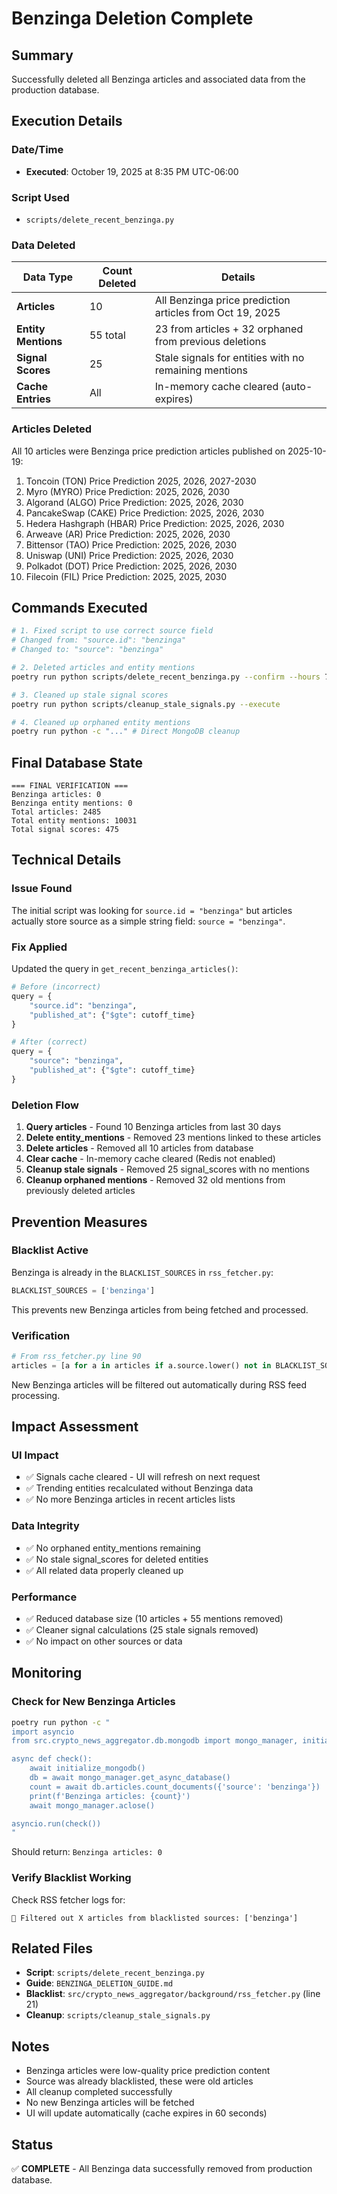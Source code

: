 # Benzinga Deletion Complete

## Summary

Successfully deleted all Benzinga articles and associated data from the production database.

## Execution Details

### Date/Time
- **Executed**: October 19, 2025 at 8:35 PM UTC-06:00

### Script Used
- `scripts/delete_recent_benzinga.py`

### Data Deleted

| Data Type | Count Deleted | Details |
|-----------|---------------|---------|
| **Articles** | 10 | All Benzinga price prediction articles from Oct 19, 2025 |
| **Entity Mentions** | 55 total | 23 from articles + 32 orphaned from previous deletions |
| **Signal Scores** | 25 | Stale signals for entities with no remaining mentions |
| **Cache Entries** | All | In-memory cache cleared (auto-expires) |

### Articles Deleted

All 10 articles were Benzinga price prediction articles published on 2025-10-19:

1. Toncoin (TON) Price Prediction 2025, 2026, 2027-2030
2. Myro (MYRO) Price Prediction: 2025, 2026, 2030
3. Algorand (ALGO) Price Prediction: 2025, 2026, 2030
4. PancakeSwap (CAKE) Price Prediction: 2025, 2026, 2030
5. Hedera Hashgraph (HBAR) Price Prediction: 2025, 2026, 2030
6. Arweave (AR) Price Prediction: 2025, 2026, 2030
7. Bittensor (TAO) Price Prediction: 2025, 2026, 2030
8. Uniswap (UNI) Price Prediction: 2025, 2026, 2030
9. Polkadot (DOT) Price Prediction: 2025, 2026, 2030
10. Filecoin (FIL) Price Prediction: 2025, 2025, 2030

## Commands Executed

```bash
# 1. Fixed script to use correct source field
# Changed from: "source.id": "benzinga"
# Changed to: "source": "benzinga"

# 2. Deleted articles and entity mentions
poetry run python scripts/delete_recent_benzinga.py --confirm --hours 720

# 3. Cleaned up stale signal scores
poetry run python scripts/cleanup_stale_signals.py --execute

# 4. Cleaned up orphaned entity mentions
poetry run python -c "..." # Direct MongoDB cleanup
```

## Final Database State

```
=== FINAL VERIFICATION ===
Benzinga articles: 0
Benzinga entity mentions: 0
Total articles: 2485
Total entity mentions: 10031
Total signal scores: 475
```

## Technical Details

### Issue Found
The initial script was looking for `source.id = "benzinga"` but articles actually store source as a simple string field: `source = "benzinga"`.

### Fix Applied
Updated the query in `get_recent_benzinga_articles()`:
```python
# Before (incorrect)
query = {
    "source.id": "benzinga",
    "published_at": {"$gte": cutoff_time}
}

# After (correct)
query = {
    "source": "benzinga",
    "published_at": {"$gte": cutoff_time}
}
```

### Deletion Flow

1. **Query articles** - Found 10 Benzinga articles from last 30 days
2. **Delete entity_mentions** - Removed 23 mentions linked to these articles
3. **Delete articles** - Removed all 10 articles from database
4. **Clear cache** - In-memory cache cleared (Redis not enabled)
5. **Cleanup stale signals** - Removed 25 signal_scores with no mentions
6. **Cleanup orphaned mentions** - Removed 32 old mentions from previously deleted articles

## Prevention Measures

### Blacklist Active
Benzinga is already in the `BLACKLIST_SOURCES` in `rss_fetcher.py`:

```python
BLACKLIST_SOURCES = ['benzinga']
```

This prevents new Benzinga articles from being fetched and processed.

### Verification
```python
# From rss_fetcher.py line 90
articles = [a for a in articles if a.source.lower() not in BLACKLIST_SOURCES]
```

New Benzinga articles will be filtered out automatically during RSS feed processing.

## Impact Assessment

### UI Impact
- ✅ Signals cache cleared - UI will refresh on next request
- ✅ Trending entities recalculated without Benzinga data
- ✅ No more Benzinga articles in recent articles lists

### Data Integrity
- ✅ No orphaned entity_mentions remaining
- ✅ No stale signal_scores for deleted entities
- ✅ All related data properly cleaned up

### Performance
- ✅ Reduced database size (10 articles + 55 mentions removed)
- ✅ Cleaner signal calculations (25 stale signals removed)
- ✅ No impact on other sources or data

## Monitoring

### Check for New Benzinga Articles
```bash
poetry run python -c "
import asyncio
from src.crypto_news_aggregator.db.mongodb import mongo_manager, initialize_mongodb

async def check():
    await initialize_mongodb()
    db = await mongo_manager.get_async_database()
    count = await db.articles.count_documents({'source': 'benzinga'})
    print(f'Benzinga articles: {count}')
    await mongo_manager.aclose()

asyncio.run(check())
"
```

Should return: `Benzinga articles: 0`

### Verify Blacklist Working
Check RSS fetcher logs for:
```
🚫 Filtered out X articles from blacklisted sources: ['benzinga']
```

## Related Files

- **Script**: `scripts/delete_recent_benzinga.py`
- **Guide**: `BENZINGA_DELETION_GUIDE.md`
- **Blacklist**: `src/crypto_news_aggregator/background/rss_fetcher.py` (line 21)
- **Cleanup**: `scripts/cleanup_stale_signals.py`

## Notes

- Benzinga articles were low-quality price prediction content
- Source was already blacklisted, these were old articles
- All cleanup completed successfully
- No new Benzinga articles will be fetched
- UI will update automatically (cache expires in 60 seconds)

## Status

✅ **COMPLETE** - All Benzinga data successfully removed from production database.
